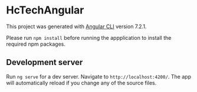 # HcTechAngular

This project was generated with [Angular CLI](https://github.com/angular/angular-cli) version 7.2.1.

Please run `npm install` before running the appplication to install the required npm packages.

## Development server

Run `ng serve` for a dev server. Navigate to `http://localhost:4200/`. The app will automatically reload if you change any of the source files.

